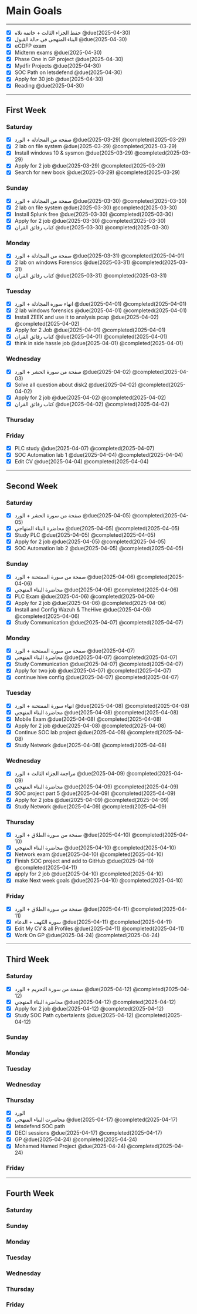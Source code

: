 
# Main Goals
---
- [x] حفظ الجزاء الثالث + خاتمة تلاه @due(2025-04-30)
- [x] البناء المنهجي في حالة القبول @due(2025-04-30)
- [x] eCDFP exam
- [x] Midterm exams  @due(2025-04-30)
- [x] Phase One in GP project @due(2025-04-30)
- [x] Mydfir Projects @due(2025-04-30)
- [x] SOC Path on letsdefend  @due(2025-04-30)
- [x] Apply for 30 job @due(2025-04-30)
- [x] Reading @due(2025-04-30)

---
## First Week
### Saturday
- [x] صفحة من المجادلة + الورد @due(2025-03-29) @completed(2025-03-29)
- [x] 2 lab on file system @due(2025-03-29) @completed(2025-03-29)
- [x] Install windows 10 & sysmon @due(2025-03-29) @completed(2025-03-29)
- [x] Apply for 2 job @due(2025-03-29) @completed(2025-03-29)
- [x] Search for new book @due(2025-03-29) @completed(2025-03-29)
### Sunday
- [x] صفحة من المجادلة + الورد @due(2025-03-30) @completed(2025-03-30)
- [x] 2 lab on file system @due(2025-03-30) @completed(2025-03-30)
- [x] Install Splunk free @due(2025-03-30) @completed(2025-03-30)
- [x] Apply for 2 job @due(2025-03-30) @completed(2025-03-30)
- [x] كتاب رقائق القران  @due(2025-03-30) @completed(2025-03-30)
### Monday
- [x] صفحة من المجادلة + الورد @due(2025-03-31) @completed(2025-04-01)
- [x] 2 lab on windows Forensics @due(2025-03-31) @completed(2025-03-31)
- [x] كتاب رقائق القران @due(2025-03-31) @completed(2025-03-31)
### Tuesday
- [x] انهاء سورة المجادلة + الورد  @due(2025-04-01) @completed(2025-04-01)
- [x] 2 lab windows forensics @due(2025-04-01) @completed(2025-04-01)
- [x] Install ZEEK and use it to analysis pcap @due(2025-04-02) @completed(2025-04-02)
- [x] Apply for 2 Job  @due(2025-04-01) @completed(2025-04-01)
- [x] كتاب رقائق القران  @due(2025-04-01) @completed(2025-04-01)
- [x] think in side hassle job @due(2025-04-01) @completed(2025-04-01)

### Wednesday
- [x] صفحة من سورة الحشر + الورد  @due(2025-04-02) @completed(2025-04-03)
- [x] Solve all question about disk2 @due(2025-04-02) @completed(2025-04-02)
- [x] Apply for 2 job  @due(2025-04-02) @completed(2025-04-02)
- [x] كتاب رقائق القران  @due(2025-04-02) @completed(2025-04-02)

### Thursday

### Friday
- [x] PLC study @due(2025-04-07) @completed(2025-04-07)
- [x] SOC Automation lab 1 @due(2025-04-04) @completed(2025-04-04)
- [x] Edit CV @due(2025-04-04) @completed(2025-04-04)

---
## Second Week
### Saturday
- [x] صفحة من سورة الحشر + الورد @due(2025-04-05) @completed(2025-04-05)
- [x] محاضرة البناء المنهاجي @due(2025-04-05) @completed(2025-04-05)
- [x] Study PLC @due(2025-04-05) @completed(2025-04-05)
- [x] Apply for 2 job @due(2025-04-05) @completed(2025-04-05)
- [x] SOC Automation lab 2 @due(2025-04-05) @completed(2025-04-05)

### Sunday
- [x] صفحة من سورة الممتحنة + الورد  @due(2025-04-06) @completed(2025-04-06)
- [x] محاضرة البناء المنهجي @due(2025-04-06) @completed(2025-04-06)
- [x] PLC Exam @due(2025-04-06) @completed(2025-04-06)
- [x] Apply for 2 job  @due(2025-04-06) @completed(2025-04-06)
- [x] Install and Config Wazuh & TheHive @due(2025-04-06) @completed(2025-04-06)
- [x] Study Communication @due(2025-04-07) @completed(2025-04-07)
### Monday
- [x] صفحة من سورة الممتحنة + الورد @due(2025-04-07)
- [x] محاضرة البناء المنهجي @due(2025-04-07) @completed(2025-04-07)
- [x] Study Communication @due(2025-04-07) @completed(2025-04-07)
- [x] Apply for two job @due(2025-04-07) @completed(2025-04-07)
- [x] continue hive config @due(2025-04-07) @completed(2025-04-07)

### Tuesday
- [x] انهاء سورة الممتحنة + الورد @due(2025-04-08) @completed(2025-04-08)
- [x] محاضرة البناء المنهجي @due(2025-04-08) @completed(2025-04-08)
- [x] Mobile Exam @due(2025-04-08) @completed(2025-04-08)
- [x] Apply for 2 job @due(2025-04-08) @completed(2025-04-08)
- [x] Continue SOC lab project @due(2025-04-08) @completed(2025-04-08)
- [x] Study Network @due(2025-04-08) @completed(2025-04-08)

### Wednesday
- [x] مراجعة الجزاء الثالث + الورد  @due(2025-04-09) @completed(2025-04-09)
- [x] محاضرة البناء المنهجي @due(2025-04-09) @completed(2025-04-09)
- [x] SOC project part 5 @due(2025-04-09) @completed(2025-04-09)
- [x] Apply for 2 jobs @due(2025-04-09) @completed(2025-04-09)
- [x] Study Network @due(2025-04-09) @completed(2025-04-09)
### Thursday
- [x] صفحة من سورة الطلاق + الورد  @due(2025-04-10) @completed(2025-04-10)
- [x] محاضرة البناء المنهجي @due(2025-04-10) @completed(2025-04-10)
- [x] Network exam @due(2025-04-10) @completed(2025-04-10)
- [x] Finish SOC project and add to GitHub @due(2025-04-10) @completed(2025-04-11)
- [x] apply for 2 job  @due(2025-04-10) @completed(2025-04-10)
- [x] make Next week goals @due(2025-04-10) @completed(2025-04-10)
### Friday
- [x] صفحة من سورة الطلاق + الورد @due(2025-04-11) @completed(2025-04-11)
- [x] سورة الكهف + الدعاء @due(2025-04-11) @completed(2025-04-11)
- [x] Edit My CV & all Profiles @due(2025-04-11) @completed(2025-04-11)
- [x] Work On GP @due(2025-04-24) @completed(2025-04-24)
---
## Third Week
### Saturday
- [x] صفحة من سورة التحريم + الورد @due(2025-04-12) @completed(2025-04-12)
- [x] محاضرة البناء المنهجي @due(2025-04-12) @completed(2025-04-12)
- [x] Apply for 2 job @due(2025-04-12) @completed(2025-04-12)
- [x] Study SOC Path cybertalents  @due(2025-04-12) @completed(2025-04-12)
### Sunday
### Monday
### Tuesday

### Wednesday
### Thursday
- [x] الورد 
- [x] محاضرت البناء المنهجي @due(2025-04-17) @completed(2025-04-17)
- [x] letsdefend SOC path
- [x] DECI sessions @due(2025-04-17) @completed(2025-04-17)
- [x] GP  @due(2025-04-24) @completed(2025-04-24)
- [x] Mohamed Hamed Project  @due(2025-04-24) @completed(2025-04-24)
### Friday

---
## Fourth Week
### Saturday
### Sunday
### Monday
### Tuesday

### Wednesday
### Thursday

### Friday